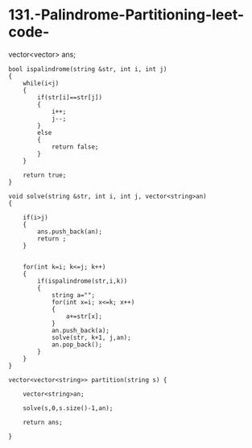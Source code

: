 # 131.-Palindrome-Partitioning-leet-code-


vector<vector<string>> ans;

    bool ispalindrome(string &str, int i, int j)
    {
        while(i<j)
        {
            if(str[i]==str[j])
            {
                i++;
                j--;
            }
            else
            {
                return false;
            }
        }
        
        return true;
    }

    void solve(string &str, int i, int j, vector<string>an)
    {
        
        if(i>j)
        {
            ans.push_back(an);
            return ;
        }


        for(int k=i; k<=j; k++)
        {
            if(ispalindrome(str,i,k))
            {
                string a="";
                for(int x=i; x<=k; x++)
                {
                    a+=str[x];
                }
                an.push_back(a);
                solve(str, k+1, j,an);
                an.pop_back();
            }
        }
    }

    vector<vector<string>> partition(string s) {

        vector<string>an;

        solve(s,0,s.size()-1,an);

        return ans;
        
    }
